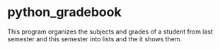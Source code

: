# python_gradebook
This program organizes the subjects and grades of a student from last semester and this semester into lists and the it shows them.
